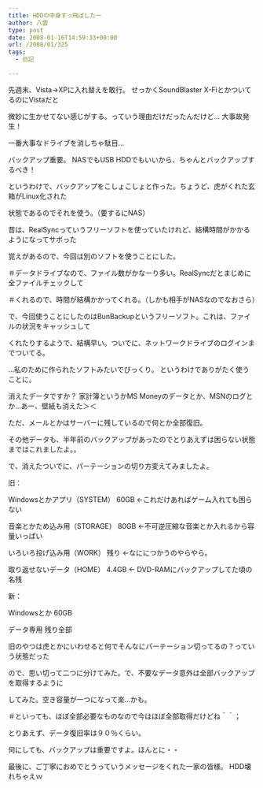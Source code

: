 ```yaml
---
title: HDDの中身すっ飛ばしたー
author: 八雲
type: post
date: 2008-01-16T14:59:33+00:00
url: /2008/01/325
tags:
  - 日記

---
```

先週末、Vista→XPに入れ替えを敢行。 せっかくSoundBlaster X-FiとかついてるのにVistaだと
  
微妙に生かせてない感じがする。っていう理由だけだったんだけど… 大事故発生！
  
一番大事なドライブを消しちゃ駄目…

バックアップ重要。 NASでもUSB HDDでもいいから、ちゃんとバックアップするべき！
  
というわけで、バックアップをこしょこしょと作った。ちょうど、虎がくれた玄箱がLinux化された
  
状態であるのでそれを使う。（要するにNAS）
  
昔は、RealSyncっていうフリーソフトを使っていたけれど、結構時間がかかるようになってサボった
  
覚えがあるので、今回は別のソフトを使うことにした。
  
＃データドライブなので、ファイル数がかなーり多い。RealSyncだとまじめに全ファイルチェックして
  
＃くれるので、時間が結構かかってくれる。（しかも相手がNASなのでなおさら）
  
で、今回使うことにしたのはBunBackupというフリーソフト。これは、ファイルの状況をキャッシュして
  
くれたりするようで、結構早い。ついでに、ネットワークドライブのログインまでついてる。
  
…私のために作られたソフトみたいでびっくり。 というわけでありがたく使うことに。

消えたデータですか？ 家計簿というかMS Moneyのデータとか、MSNのログとか…あー、壁紙も消えた＞＜
  
ただ、メールとかはサーバーに残しているので何とか全部復旧。
  
その他データも、半年前のバックアップがあったのでとりあえずは困らない状態まではこれましたよ。。
  
で、消えたついでに、パーテーションの切り方変えてみましたよ。
  
旧：
  
Windowsとかアプリ（SYSTEM） 60GB ←これだけあればゲーム入れても困らない
  
音楽とかため込み用（STORAGE） 80GB ←不可逆圧縮な音楽とか入れるから容量いっぱい
  
いろいろ投げ込み用（WORK） 残り ←なににつかうのやらやら。
  
取り返せないデータ（HOME） 4.4GB ← DVD-RAMにバックアップしてた頃の名残

新：
  
Windowsとか 60GB
  
データ専用 残り全部

旧のやつは虎とかにいわせると何でそんなにパーテーション切ってるの？っていう状態だった
  
ので、思い切って二つに分けてみた。で、不要なデータ意外は全部バックアップを取得するように
  
してみた。空き容量が一つになって楽…かも。
  
＃といっても、ほぼ全部必要なものなので今はほぼ全部取得だけどね＾＾；

とりあえず、データ復旧率は９０％くらい。
  
何にしても、バックアップは重要ですよ。ほんとに・・

最後に、ご丁寧におめでとうっていうメッセージをくれた一家の皆様。 HDD壊れちゃえｗ

